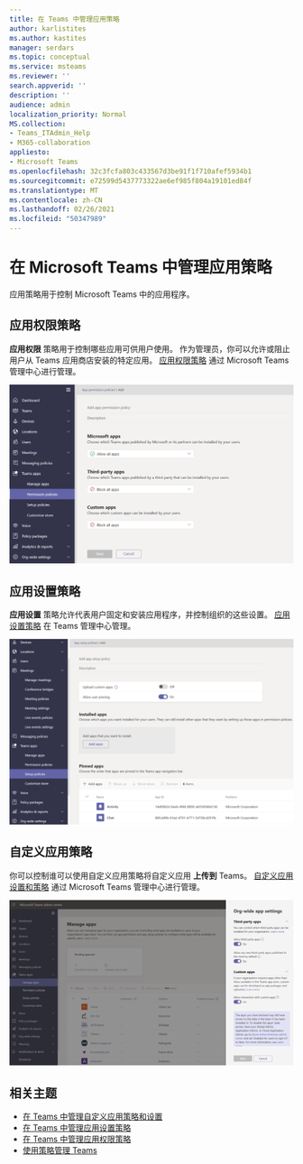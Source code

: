 ```yaml
---
title: 在 Teams 中管理应用策略
author: karlistites
ms.author: kastites
manager: serdars
ms.topic: conceptual
ms.service: msteams
ms.reviewer: ''
search.appverid: ''
description: ''
audience: admin
localization_priority: Normal
MS.collection:
- Teams_ITAdmin_Help
- M365-collaboration
appliesto:
- Microsoft Teams
ms.openlocfilehash: 32c3fcfa803c433567d3be91f1f710afef5934b1
ms.sourcegitcommit: e72599d5437773322ae6ef985f804a19101ed84f
ms.translationtype: MT
ms.contentlocale: zh-CN
ms.lasthandoff: 02/26/2021
ms.locfileid: "50347989"
---
```

# <a name="manage-app-policies-in-microsoft-teams"></a>在 Microsoft Teams 中管理应用策略

应用策略用于控制 Microsoft Teams 中的应用程序。

## <a name="app-permission-policies"></a>应用权限策略

**应用权限** 策略用于控制哪些应用可供用户使用。 作为管理员，你可以允许或阻止用户从 Teams 应用商店安装的特定应用。 [应用权限策略](teams-app-permission-policies.md) 通过 Microsoft Teams 管理中心进行管理。

![应用权限策略的屏幕截图。](media/app-permission-policy.png)

## <a name="app-setup-policies"></a>应用设置策略

**应用设置** 策略允许代表用户固定和安装应用程序，并控制组织的这些设置。 [应用设置策略](teams-app-setup-policies.md) 在 Teams 管理中心管理。

![Teams 管理中心的应用设置策略的屏幕截图。](media/app-setup-policy.png)

## <a name="custom-app-policies"></a>自定义应用策略

你可以控制谁可以使用自定义应用策略将自定义应用 **上传到** Teams。 [自定义应用设置和策略](teams-custom-app-policies-and-settings.md) 通过 Microsoft Teams 管理中心进行管理。

![自定义应用策略的屏幕截图。](media/custom-app-policy.png)

## <a name="related-topics"></a>相关主题

* [在 Teams 中管理自定义应用策略和设置](teams-custom-app-policies-and-settings.md)
* [在 Teams 中管理应用设置策略](teams-app-setup-policies.md)
* [在 Teams 中管理应用权限策略](teams-app-permission-policies.md)
* [使用策略管理 Teams](manage-teams-with-policies.md)
